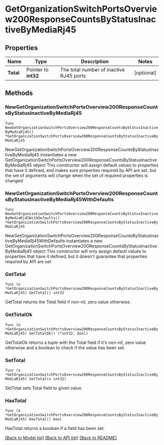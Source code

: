 # GetOrganizationSwitchPortsOverview200ResponseCountsByStatusInactiveByMediaRj45

## Properties

Name | Type | Description | Notes
------------ | ------------- | ------------- | -------------
**Total** | Pointer to **int32** | The total number of inactive RJ45 ports | [optional] 

## Methods

### NewGetOrganizationSwitchPortsOverview200ResponseCountsByStatusInactiveByMediaRj45

`func NewGetOrganizationSwitchPortsOverview200ResponseCountsByStatusInactiveByMediaRj45() *GetOrganizationSwitchPortsOverview200ResponseCountsByStatusInactiveByMediaRj45`

NewGetOrganizationSwitchPortsOverview200ResponseCountsByStatusInactiveByMediaRj45 instantiates a new GetOrganizationSwitchPortsOverview200ResponseCountsByStatusInactiveByMediaRj45 object
This constructor will assign default values to properties that have it defined,
and makes sure properties required by API are set, but the set of arguments
will change when the set of required properties is changed

### NewGetOrganizationSwitchPortsOverview200ResponseCountsByStatusInactiveByMediaRj45WithDefaults

`func NewGetOrganizationSwitchPortsOverview200ResponseCountsByStatusInactiveByMediaRj45WithDefaults() *GetOrganizationSwitchPortsOverview200ResponseCountsByStatusInactiveByMediaRj45`

NewGetOrganizationSwitchPortsOverview200ResponseCountsByStatusInactiveByMediaRj45WithDefaults instantiates a new GetOrganizationSwitchPortsOverview200ResponseCountsByStatusInactiveByMediaRj45 object
This constructor will only assign default values to properties that have it defined,
but it doesn't guarantee that properties required by API are set

### GetTotal

`func (o *GetOrganizationSwitchPortsOverview200ResponseCountsByStatusInactiveByMediaRj45) GetTotal() int32`

GetTotal returns the Total field if non-nil, zero value otherwise.

### GetTotalOk

`func (o *GetOrganizationSwitchPortsOverview200ResponseCountsByStatusInactiveByMediaRj45) GetTotalOk() (*int32, bool)`

GetTotalOk returns a tuple with the Total field if it's non-nil, zero value otherwise
and a boolean to check if the value has been set.

### SetTotal

`func (o *GetOrganizationSwitchPortsOverview200ResponseCountsByStatusInactiveByMediaRj45) SetTotal(v int32)`

SetTotal sets Total field to given value.

### HasTotal

`func (o *GetOrganizationSwitchPortsOverview200ResponseCountsByStatusInactiveByMediaRj45) HasTotal() bool`

HasTotal returns a boolean if a field has been set.


[[Back to Model list]](../README.md#documentation-for-models) [[Back to API list]](../README.md#documentation-for-api-endpoints) [[Back to README]](../README.md)


